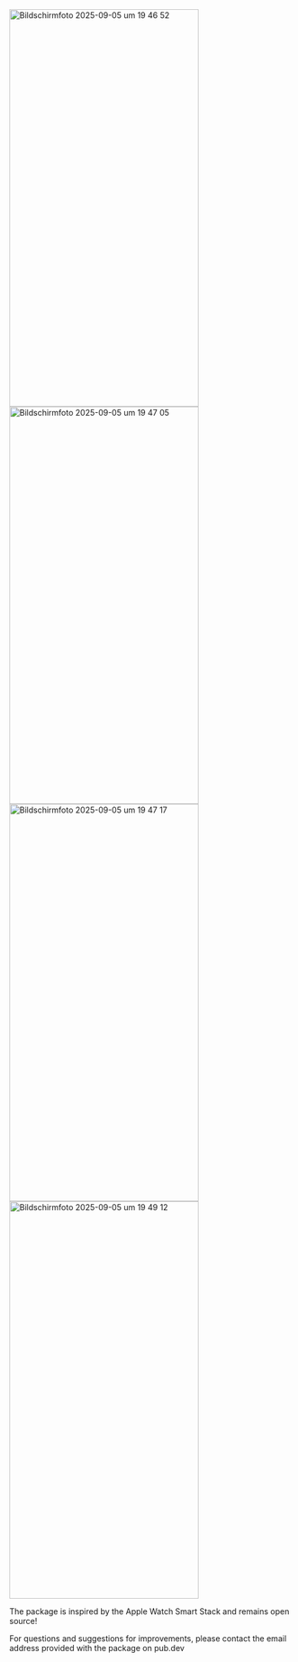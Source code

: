 <img width="336" height="705" alt="Bildschirmfoto 2025-09-05 um 19 46 52" src="https://github.com/user-attachments/assets/e4c624b4-ad3b-4ce2-8df9-1af4700f96e7" />

<img width="336" height="705" alt="Bildschirmfoto 2025-09-05 um 19 47 05" src="https://github.com/user-attachments/assets/99ce963d-2408-439f-85e0-d099b9a18b91" />

<img width="336" height="705" alt="Bildschirmfoto 2025-09-05 um 19 47 17" src="https://github.com/user-attachments/assets/73b48b06-e12a-45e5-9539-58692b83602d" />

<img width="336" height="705" alt="Bildschirmfoto 2025-09-05 um 19 49 12" src="https://github.com/user-attachments/assets/7279793f-bf3a-4304-b185-6ee2d62bde1d" />




The package is inspired by the Apple Watch Smart Stack and remains open source!

For questions and suggestions for improvements, please contact the email address provided with the package on pub.dev

